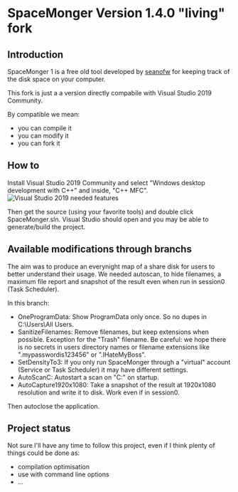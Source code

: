 # SpaceMonger Version 1.4.0 "living" fork

## Introduction

SpaceMonger 1 is a free old tool developed by [seanofw](https://github.com/seanofw) for keeping track of the disk space on your computer.

This fork is just a a version directly compabile with Visual Studio 2019 Community.

By compatible we mean:
* you can compile it
* you can modify it
* you can fork it

## How to

Install Visual Studio 2019 Community and select "Windows desktop development with C++" and inside, "C++ MFC".
![Visual Studio 2019 needed features](VS2019ModifyScreen.png?raw=true "Visual Studio 2019 needed features")

Then get the source (using your favorite tools) and double click SpaceMonger.sln. Visual Studio should open and you may be able to generate/build the project.

## Available modifications through branchs

The aim was to produce an everynight map of a share disk for users to better understand their usage. We needed autoscan, to hide filenames, a maximum file report and snapshot of the result even when run in session0 (Task Scheduler).

In this branch:
* OneProgramData: Show ProgramData only once. So no dupes in C:\Users\All Users\.
* SanitizeFilenames: Remove filenames, but keep extensions when possible. Exception for the "Trash" filename. Be careful: we hope there is no secrets in users directory names or filename extensions like ".mypasswordis123456" or ".IHateMyBoss".
* SetDensityTo3: If you only run SpaceMonger through a "virtual" account (Service or Task Scheduler) it may have different settings.
* AutoScanC: Autostart a scan on "C:" on startup.
* AutoCapture1920x1080: Take a snapshot of the result at 1920x1080 resolution and write it to disk. Work even if in session0.

Then autoclose the application.

## Project status

Not sure I'll have any time to follow this project, even if I think plenty of things could be done as:
* compilation optimisation
* use with command line options
* ...
